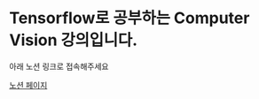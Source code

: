 # Tensorflow로 공부하는 Computer Vision 강의입니다.

아래 노션 링크로 접속해주세요

[노션 페이지](https://www.notion.so/Tensorflow-Computer-Vision-93a7796760ee4734aae0be5a9263fd29?pvs=4)

